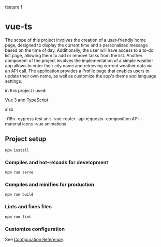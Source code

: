 
feature 1


# vue-ts

The scope of this project involves the creation of a user-friendly home page, designed to display the current time and a personalized message based on the time of day. Additionally, the user will have access to a to-do list page, allowing them to add or remove tasks from the list. Another component of the project involves the implementation of a simple weather app allows to enter their city name and retrieving current weather data via an API call. The application provides a Profile page that enables users to update their own name, as well as customize the app's theme and language settings.

in this project i used:

Vue 3 and TypeScript

also

-i18n -cypress test unit -vue-router -api requests -composition API -material icons -vue animations

## Project setup

```
npm install
```

### Compiles and hot-reloads for development

```
npm run serve
```

### Compiles and minifies for production

```
npm run build
```

### Lints and fixes files

```
npm run lint
```

### Customize configuration

See [Configuration Reference](https://cli.vuejs.org/config/).
